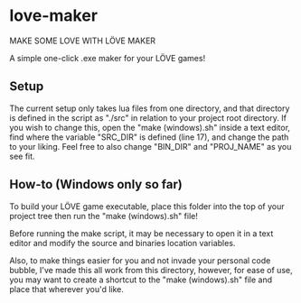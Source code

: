 love-maker
==========
MAKE SOME LOVE WITH LÖVE MAKER

A simple one-click .exe maker for your LÖVE games!

Setup
-----
The current setup only takes lua files from one directory, and that directory is defined in the script as "./src" in relation to your project root directory. If you wish to change this, open the "make (windows).sh" inside a text editor, find where the variable "SRC_DIR" is defined (line 17), and change the path to your liking. Feel free to also change "BIN_DIR" and "PROJ_NAME" as you see fit.

How-to (Windows only so far)
----------------------------
To build your LÖVE game executable, place this folder into the top of your project tree then run the "make (windows).sh" file!

Before running the make script, it may be necessary to open it in a text editor and modify the source and binaries location variables.

Also, to make things easier for you and not invade your personal code bubble, I've made this all work from this directory, however, for ease of use, you may want to create a shortcut to the "make (windows).sh" file and place that wherever you'd like.
